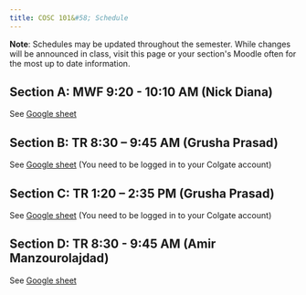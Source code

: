 ```yaml
---
title: COSC 101&#58; Schedule
---
```


**Note**: Schedules may be updated throughout the semester. While changes will be announced in class, visit this page or your section's Moodle often for the most up to date information. 

## Section A: MWF 9:20 - 10:10 AM (Nick Diana)
See [Google sheet](https://docs.google.com/spreadsheets/d/1vf0sVmSsBRLf531TRgLCwzoB8onnHU6IKrs6f9ZcXis/edit?usp=sharing) 

## Section B: TR 8:30 – 9:45 AM (Grusha Prasad)
See [Google sheet](https://docs.google.com/spreadsheets/d/1_WZ9Xg2saI865vpNOkWT88MevJcEU08IUaSRpuSclVg/edit?usp=sharing) (You need to be logged in to your Colgate account)

## Section C: TR 1:20 – 2:35 PM (Grusha Prasad)
See [Google sheet](https://docs.google.com/spreadsheets/d/1_WZ9Xg2saI865vpNOkWT88MevJcEU08IUaSRpuSclVg/edit?usp=sharing) (You need to be logged in to your Colgate account)

## Section D: TR 8:30 - 9:45 AM (Amir Manzourolajdad)
See [Google sheet](https://docs.google.com/spreadsheets/d/1_Oph5nOJpybGcwblmKYGS9WKF4yT1u-XrmUHmY76BOs/edit#gid=0)



